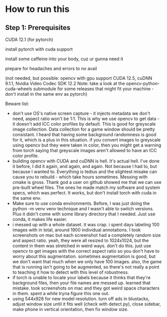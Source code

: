 # How to run this

## Step 1: Prerequisites

CUDA 12.1 (for pytorch)

install pytorch with cuda support

install some caffeine into your body, cuz ur gunna need it

prepare for headaches and errors to no avail

(not needed, but possible: opencv with gpu support
CUDA 12.5, cuDNN 9.1.1, Nvidia Video Codec SDK 12.2
Note: take a look at the opencv-python-cuda-wheels submodule for 
some releases that might fit your machine - don't install in
the same env as pytorch)


Beware list:
- don't use OS's native screen capture - it injects metadata we don't need, aspect ratio won't be 1:1. This is why we use opencv to get data - it doesn't add ICC color profiles by default. This is good for greyscale image collection. Data collection for a game window should be pretty consistant. I heard that having some background randomness is good for it, which is a plus in this situation. if you convert images to greyscale using opencv but they were taken in color, then you might get a warning from torch saying that greyscale images aren't allowed to have an ICC color profile.
- building opencv with CUDA and cuDNN is hell. It's actual hell. I've done it before, I did it again, and again, and again. Not because I had to, but because I wanted to. Everything is tedius and the slightest misake can cause you to rebuild - which take hours sometimes. Messing with cmake is gross. Thank god a user on github showed me that we can use pre-built wheel files. The ones he made match my software and system specs, which was perfect. It works, but don't install torch with cuda in the same env. 
- Make sure to use conda environments. Before, I was just doing the python -m venv venv technique and I wasn't able to switch versions. Plus it didn't come with some library directory that I needed. Just use conda, it makes life easier.
- i messed up with a whole dataset. it was crap. i spent days labeling 100 images with in total, around 1900 individual annotations. I took screenshots on mac but each screenshot had a completely random size and aspect ratio. yeah, they were all resized to 1024x1024, but the content in them was stretched in weird ways. don't do this. just use opencv to get images with the correct aspect ratio so you don't have to worry about this augmentation. sometimes augmentation is good, but we don't want that much when we only have 100 images. also, the game that is running isn't going to be augmented, so there's not really a point to teaching it how to detect with this level of robustness.
- if torch is unable to locate your labels because it thinks that they're background files, then your file names are messed up. learned that mistake. took screenshots on mac and they got weird space characters in them. spent a while tryna figure this one out.
- using 544x928 for new model resolution. turn off ads in blustacks, adjust window size until it fits well (check with detect.py), close sidebar, make phone in vertical orientation, then fix window size.


